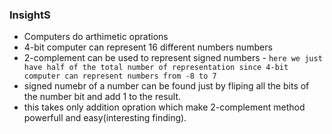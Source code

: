 
### InsightS

- Computers do arthimetic oprations
- 4-bit computer can represent 16 different numbers numbers
- 2-complement can be used to represent signed numbers - `here we just have half of the total number of representation since 4-bit computer can represent numbers from -8 to 7`
- signed numebr of a number can be found just by fliping all the bits of the number bit and add 1 to the result.
- this takes only addition opration which make 2-complement method powerfull and easy(interesting finding).